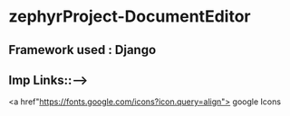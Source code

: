 # zephyrProject-DocumentEditor
## Framework used : Django

## Imp Links::-->
<a href"https://fonts.google.com/icons?icon.query=align"> google Icons<a/>
